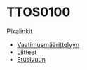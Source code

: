 # TTOS0100

Pikalinkit

* [Vaatimusmäärittelyyn](/dokumentaatio/02-vaatimusmaarittely/vaatimusmaarittely.md)
* [Liitteet](dokumentaatio/02-vaatimusmaarittely/liitteet)
* [Etusivuun]()


